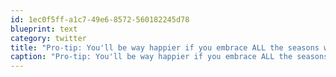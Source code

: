 ```yaml
---
id: 1ec0f5ff-a1c7-49e6-8572-560182245d78
blueprint: text
category: twitter
title: "Pro-tip: You'll be way happier if you embrace ALL the seasons where you live. If you only like 2, you'll be miserable 50% of the time."
caption: "Pro-tip: You'll be way happier if you embrace ALL the seasons where you live. If you only like 2, you'll be miserable 50% of the time."
---
```

